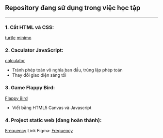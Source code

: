 ## Repository đang sử dụng trong việc học tập
***
### 1. Cắt HTML và CSS:
[turtle](https://mhoang0304.github.io/turtle/)
[minimo](https://mhoang0304.github.io/minimo/)
### 2. Caculator JavaScript:
[calculator](https://mhoang0304.github.io/Calculator/)
- Tránh phép toán vô nghĩa ban đầu, trùng lặp phép toán
- Thay đổi giao diện sáng tối
### 3. Game Flappy Bird:
[Flappy Bird](https://mhoang0304.github.io/flappy-bird/)
- Viết bằng HTML5 Canvas và Javascript
### 4. Project static web (đang hoàn thành):
[Frequency](https://mhoang0304.github.io/frequency/)
Link Figma: [Frequency](https://www.figma.com/file/vuuDrHGedax42fbAAVscWC/Project?node-id=11%3A11)
